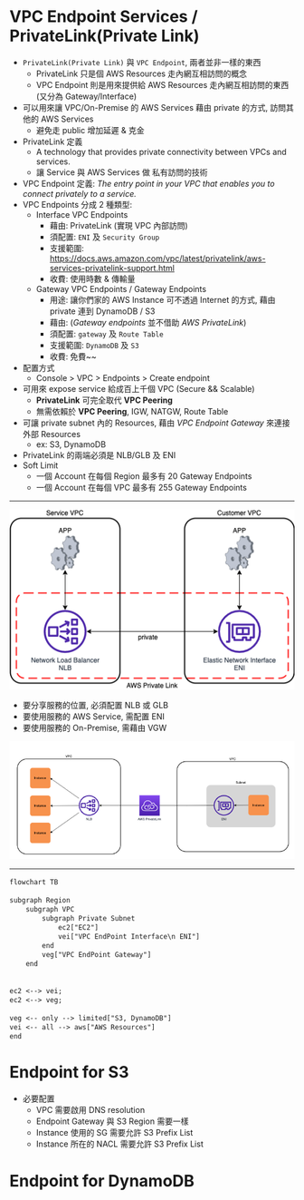 # VPC Endpoint Services / PrivateLink(Private Link)

- `PrivateLink(Private Link)` 與 `VPC Endpoint`, 兩者並非一樣的東西
  - PrivateLink 只是個 AWS Resources 走內網互相訪問的概念
  - VPC Endpoint 則是用來提供給 AWS Resources 走內網互相訪問的東西(又分為 Gateway/Interface)
- 可以用來讓 VPC/On-Premise 的 AWS Services 藉由 private 的方式, 訪問其他的 AWS Services
  - 避免走 public 增加延遲 & 克金
- PrivateLink 定義
  - A technology that provides private connectivity between VPCs and services.
  - 讓 Service 與 AWS Services 做 私有訪問的技術
- VPC Endpoint 定義: _The entry point in your VPC that enables you to connect privately to a service._
- VPC Endpoints 分成 2 種類型:
  - Interface VPC Endpoints
    - 藉由: PrivateLink (實現 VPC 內部訪問)
    - 須配置: `ENI` 及 `Security Group`
    - 支援範圍: https://docs.aws.amazon.com/vpc/latest/privatelink/aws-services-privatelink-support.html
    - 收費: 使用時數 & 傳輸量
  - Gateway VPC Endpoints / Gateway Endpoints
    - 用途: 讓你們家的 AWS Instance 可不透過 Internet 的方式, 藉由 private 連到 DynamoDB / S3
    - 藉由: (_Gateway endpoints_ 並不借助 _AWS PrivateLink_)
    - 須配置: `gateway` 及 `Route Table`
    - 支援範圍: `DynamoDB` 及 `S3`
    - 收費: 免費~~
- 配置方式
  - Console > VPC > Endpoints > Create endpoint
- 可用來 expose service 給成百上千個 VPC (Secure && Scalable)
  - **PrivateLink** 可完全取代 **VPC Peering**
  - 無需依賴於 **VPC Peering**, IGW, NATGW, Route Table
- 可讓 private subnet 內的 Resources, 藉由 _VPC Endpoint Gateway_ 來連接外部 Resources
  - ex: S3, DynamoDB
- PrivateLink 的兩端必須是 NLB/GLB 及 ENI
- Soft Limit
  - 一個 Account 在每個 Region 最多有 20 Gateway Endpoints
  - 一個 Account 在每個 VPC 最多有 255 Gateway Endpoints

---

![AWS PrivateLink](./img/AWS_PrivateLink.drawio.png)

- 要分享服務的位置, 必須配置 NLB 或 GLB
- 要使用服務的 AWS Service, 需配置 ENI
- 要使用服務的 On-Premise, 需藉由 VGW

![AWS PrivateLink](./img/PrivateLink.png)

---

```mermaid
flowchart TB

subgraph Region
    subgraph VPC
        subgraph Private Subnet
            ec2["EC2"]
            vei["VPC EndPoint Interface\n ENI"]
        end
        veg["VPC EndPoint Gateway"]
    end


ec2 <--> vei;
ec2 <--> veg;

veg <-- only --> limited["S3, DynamoDB"]
vei <-- all --> aws["AWS Resources"]
end
```

# Endpoint for S3

- 必要配置
  - VPC 需要啟用 DNS resolution
  - Endpoint Gateway 與 S3 Region 需要一樣
  - Instance 使用的 SG 需要允許 S3 Prefix List
  - Instance 所在的 NACL 需要允許 S3 Prefix List

# Endpoint for DynamoDB
